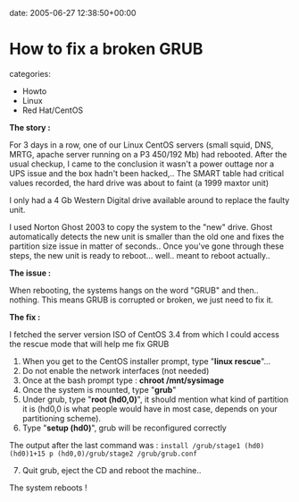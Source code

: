 


date: 2005-06-27 12:38:50+00:00


# How to fix a broken GRUB

categories:
- Howto
- Linux
- Red Hat/CentOS


**The story :**

For 3 days in a row, one of our Linux CentOS servers (small squid, DNS, MRTG, apache server running on a P3 450/192 Mb) had rebooted. After the usual checkup, I came to the conclusion it wasn't a power outtage nor a UPS issue and the box hadn't been hacked,.. The SMART table had critical values recorded, the hard drive was about to faint (a 1999 maxtor unit)

<!-- more -->

I only had a 4 Gb Western Digital drive available around to replace the faulty unit.

I used Norton Ghost 2003 to copy the system to the "new" drive. Ghost automatically detects the new unit is smaller than the old one and fixes the partition size issue in matter of seconds.. Once you've gone through these steps, the new unit is ready to reboot... well.. meant to reboot actually..

**The issue :**

When rebooting, the systems hangs on the word "GRUB" and then.. nothing.
This means GRUB is corrupted or broken, we just need to fix it.

**The fix :**

I fetched the server version ISO of CentOS 3.4 from which I could access the rescue mode that will help me fix GRUB

1. When you get to the CentOS installer prompt, type "**linux rescue**"...
2. Do not enable the network interfaces (not needed)
3. Once at the bash prompt type : **chroot /mnt/sysimage**
4. Once the system is mounted, type "**grub**"
5. Under grub, type "**root (hd0,0)**", it should mention what kind of partition it is (hd0,0 is what people would have in most case, depends on your partitioning scheme).
6. Type "**setup (hd0)**", grub will be reconfigured correctly

The output after the last command was :
`install /grub/stage1 (hd0) (hd0)1+15 p (hd0,0)/grub/stage2 /grub/grub.conf`

7. Quit grub, eject the CD and reboot the machine..

The system reboots !

